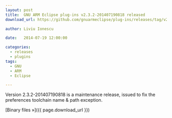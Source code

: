 ```yaml
---
layout: post
title:  GNU ARM Eclipse plug-ins v2.3.2-201407190818 released
download_url: https://github.com/gnuarmeclipse/plug-ins/releases/tag/v2.3.2-201407190818

author: Liviu Ionescu

date:   2014-07-19 12:00:00

categories:
  - releases
  - plugins
tags:
  - GNU
  - ARM
  - Eclipse

---
```


Version 2.3.2-201407190818 is a maintenance release, issued to fix the preferences toolchain name & path exception.

[Binary files »]({{ page.download_url }})
